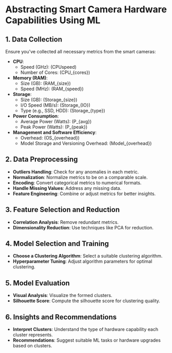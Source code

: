 # Abstracting Smart Camera Hardware Capabilities Using ML

## 1. Data Collection

Ensure you've collected all necessary metrics from the smart cameras:

- **CPU**: 
  - Speed (GHz): \(CPUspeed\)
  - Number of Cores: \(CPU_{cores}\)
- **Memory (RAM)**:
  - Size (GB): \(RAM_{size}\)
  - Speed (MHz): \(RAM_{speed}\)
- **Storage**:
  - Size (GB): \(Storage_{size}\)
  - I/O Speed (MB/s): \(Storage_{IO}\)
  - Type (e.g., SSD, HDD): \(Storage_{type}\)
- **Power Consumption**:
  - Average Power (Watts): \(P_{avg}\)
  - Peak Power (Watts): \(P_{peak}\)
- **Management and Software Efficiency**: 
  - Overhead: \(OS_{overhead}\)
  - Model Storage and Versioning Overhead: \(Model_{overhead}\)

## 2. Data Preprocessing

- **Outliers Handling**: Check for any anomalies in each metric.
- **Normalization**: Normalize metrics to be on a comparable scale.
- **Encoding**: Convert categorical metrics to numerical formats.
- **Handle Missing Values**: Address any missing data.
- **Feature Engineering**: Combine or adjust metrics for better insights.

## 3. Feature Selection and Reduction

- **Correlation Analysis**: Remove redundant metrics.
- **Dimensionality Reduction**: Use techniques like PCA for reduction.

## 4. Model Selection and Training

- **Choose a Clustering Algorithm**: Select a suitable clustering algorithm.
- **Hyperparameter Tuning**: Adjust algorithm parameters for optimal clustering.

## 5. Model Evaluation

- **Visual Analysis**: Visualize the formed clusters.
- **Silhouette Score**: Compute the silhouette score for clustering quality.

## 6. Insights and Recommendations

- **Interpret Clusters**: Understand the type of hardware capability each cluster represents.
- **Recommendations**: Suggest suitable ML tasks or hardware upgrades based on clusters.

